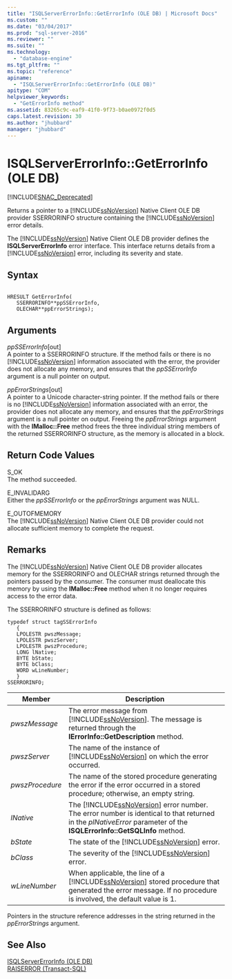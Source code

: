 ```yaml
---
title: "ISQLServerErrorInfo::GetErrorInfo (OLE DB) | Microsoft Docs"
ms.custom: ""
ms.date: "03/04/2017"
ms.prod: "sql-server-2016"
ms.reviewer: ""
ms.suite: ""
ms.technology: 
  - "database-engine"
ms.tgt_pltfrm: ""
ms.topic: "reference"
apiname: 
  - "ISQLServerErrorInfo::GetErrorInfo (OLE DB)"
apitype: "COM"
helpviewer_keywords: 
  - "GetErrorInfo method"
ms.assetid: 83265c9c-eaf9-41f0-9f73-b0ae0972f0d5
caps.latest.revision: 30
ms.author: "jhubbard"
manager: "jhubbard"
---
```

# ISQLServerErrorInfo::GetErrorInfo (OLE DB)
[!INCLUDE[SNAC_Deprecated](../../a9retired/includes/snac-deprecated.md)]

  Returns a pointer to a [!INCLUDE[ssNoVersion](../../a9notintoc/includes/ssnoversion-md.md)] Native Client OLE DB provider SSERRORINFO structure containing the [!INCLUDE[ssNoVersion](../../a9notintoc/includes/ssnoversion-md.md)] error details.  
  
 The [!INCLUDE[ssNoVersion](../../a9notintoc/includes/ssnoversion-md.md)] Native Client OLE DB provider defines the **ISQLServerErrorInfo** error interface. This interface returns details from a [!INCLUDE[ssNoVersion](../../a9notintoc/includes/ssnoversion-md.md)] error, including its severity and state.  

  
## Syntax  
  
```  
  
HRESULT GetErrorInfo(  
   SSERRORINFO**ppSSErrorInfo,  
   OLECHAR**ppErrorStrings);  
```  
  
## Arguments  
 *ppSSErrorInfo*[out]  
 A pointer to a SSERRORINFO structure. If the method fails or there is no [!INCLUDE[ssNoVersion](../../a9notintoc/includes/ssnoversion-md.md)] information associated with the error, the provider does not allocate any memory, and ensures that the *ppSSErrorInfo* argument is a null pointer on output.  
  
 *ppErrorStrings*[out]  
 A pointer to a Unicode character-string pointer. If the method fails or there is no [!INCLUDE[ssNoVersion](../../a9notintoc/includes/ssnoversion-md.md)] information associated with an error, the provider does not allocate any memory, and ensures that the *ppErrorStrings* argument is a null pointer on output. Freeing the *ppErrorStrings* argument with the **IMalloc::Free** method frees the three individual string members of the returned SSERRORINFO structure, as the memory is allocated in a block.  
  
## Return Code Values  
 S_OK  
 The method succeeded.  
  
 E_INVALIDARG  
 Either the *ppSSErrorInfo* or the *ppErrorStrings* argument was NULL.  
  
 E_OUTOFMEMORY  
 The [!INCLUDE[ssNoVersion](../../a9notintoc/includes/ssnoversion-md.md)] Native Client OLE DB provider could not allocate sufficient memory to complete the request.  
  
## Remarks  
 The [!INCLUDE[ssNoVersion](../../a9notintoc/includes/ssnoversion-md.md)] Native Client OLE DB provider allocates memory for the SSERRORINFO and OLECHAR strings returned through the pointers passed by the consumer. The consumer must deallocate this memory by using the **IMalloc::Free** method when it no longer requires access to the error data.  
  
 The SSERRORINFO structure is defined as follows:  
  
```  
typedef struct tagSSErrorInfo  
   {  
   LPOLESTR pwszMessage;  
   LPOLESTR pwszServer;  
   LPOLESTR pwszProcedure;  
   LONG lNative;  
   BYTE bState;  
   BYTE bClass;  
   WORD wLineNumber;  
   }  
SSERRORINFO;  
```  
  
|Member|Description|  
|------------|-----------------|  
|*pwszMessage*|The error message from [!INCLUDE[ssNoVersion](../../a9notintoc/includes/ssnoversion-md.md)]. The message is returned through the **IErrorInfo::GetDescription** method.|  
|*pwszServer*|The name of the instance of [!INCLUDE[ssNoVersion](../../a9notintoc/includes/ssnoversion-md.md)] on which the error occurred.|  
|*pwszProcedure*|The name of the stored procedure generating the error if the error occurred in a stored procedure; otherwise, an empty string.|  
|*lNative*|The [!INCLUDE[ssNoVersion](../../a9notintoc/includes/ssnoversion-md.md)] error number. The error number is identical to that returned in the *plNativeError* parameter of the **ISQLErrorInfo::GetSQLInfo** method.|  
|*bState*|The state of the [!INCLUDE[ssNoVersion](../../a9notintoc/includes/ssnoversion-md.md)] error.|  
|*bClass*|The severity of the [!INCLUDE[ssNoVersion](../../a9notintoc/includes/ssnoversion-md.md)] error.|  
|*wLineNumber*|When applicable, the line of a [!INCLUDE[ssNoVersion](../../a9notintoc/includes/ssnoversion-md.md)] stored procedure that generated the error message. If no procedure is involved, the default value is 1.|  
  
 Pointers in the structure reference addresses in the string returned in the *ppErrorStrings* argument.  
  
## See Also  
 [ISQLServerErrorInfo &#40;OLE DB&#41;](../../a9retired/isqlservererrorinfo-ole-db.md)   
 [RAISERROR &#40;Transact-SQL&#41;](../../t-sql/language-elements/raiserror-transact-sql.md)  
  
  